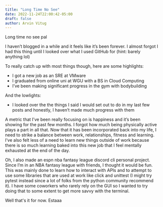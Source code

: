 ```yaml
---
title: "Long Time No See"
date: 2022-11-24T22:00:42-05:00
draft: false
author: Arvin Vitug
---
```


Long time no see pal

I haven’t blogged in a while and it feels like it’s been forever. I almost forgot I had this thing until I looked over what I used GitHub for (hint: barely anything lol)

To really catch up with most things though, here are some highlights:
- I got a new job as an SRE at VMware
- I graduated from online uni at WGU with a BS in Cloud Computing
- I’ve been making significant progress in the gym with bodybuilding

And the lowlights:
- I looked over the the things I said I would set out to do in my last few posts and honestly, I haven’t made much progress with them 

A metric that I’ve been really focusing on is happiness and it’s been showing for the past few months. I forgot how much being physically active plays a part in all that. Now that it has been incorporated back into my life, I need to strike a balance between work, relationships, fitness and learning. I’ve also felt less of a need to learn new things outside of work because there is so much learning baked into this new job that I feel mentally exhausted at the end of the day.

Oh, I also made an espn nba fantasy league discord cli personal project. Since I’m in an NBA fantasy league with friends, I thought it would be fun. This was mainly done to learn how to interact with APIs and to attempt to use some libraries that are used at work like click and unittest (I might try pytest instead since a lot of folks from the python community recommend it). I have some coworkers who rarely rely on the GUI so I wanted to try doing that to some extent to get more savvy with the terminal. 

Well that's it for now. Estaaa

